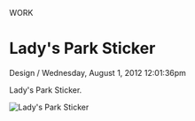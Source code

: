 <p class="type">WORK</p>

# Lady's Park Sticker

<p class="meta">Design  /  Wednesday, August 1, 2012 12:01:36pm</p>

Lady's Park Sticker.

![Lady's Park Sticker](https://farooq-agent.web.app/assets/images/works/large/mK5TjtfG_work_image.png)
